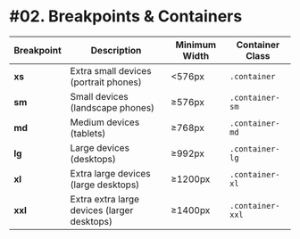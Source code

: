 # #02. Breakpoints & Containers

| Breakpoint    | Description                    | Minimum Width | Container Class |
|---------------|--------------------------------|---------------|-----------------|
| **xs**        | Extra small devices (portrait phones) | <576px       | `.container`    |
| **sm**        | Small devices (landscape phones)      | ≥576px       | `.container-sm` |
| **md**        | Medium devices (tablets)               | ≥768px       | `.container-md` |
| **lg**        | Large devices (desktops)              | ≥992px       | `.container-lg` |
| **xl**        | Extra large devices (large desktops)  | ≥1200px      | `.container-xl` |
| **xxl**       | Extra extra large devices (larger desktops) | ≥1400px      | `.container-xxl`|
